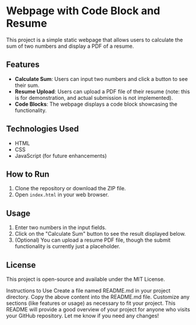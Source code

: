# Webpage with Code Block and Resume

This project is a simple static webpage that allows users to calculate the sum of two numbers and display a PDF of a resume.

## Features

- **Calculate Sum**: Users can input two numbers and click a button to see their sum.
- **Resume Upload**: Users can upload a PDF file of their resume (note: this is for demonstration, and actual submission is not implemented).
- **Code Blocks**: The webpage displays a code block showcasing the functionality.

## Technologies Used

- HTML
- CSS
- JavaScript (for future enhancements)

## How to Run

1. Clone the repository or download the ZIP file.
2. Open `index.html` in your web browser.

## Usage

1. Enter two numbers in the input fields.
2. Click on the "Calculate Sum" button to see the result displayed below.
3. (Optional) You can upload a resume PDF file, though the submit functionality is currently just a placeholder.

## License

This project is open-source and available under the MIT License.

Instructions to Use
Create a file named README.md in your project directory.
Copy the above content into the README.md file.
Customize any sections (like features or usage) as necessary to fit your project.
This README will provide a good overview of your project for anyone who visits your GitHub repository. Let me know if you need any changes!